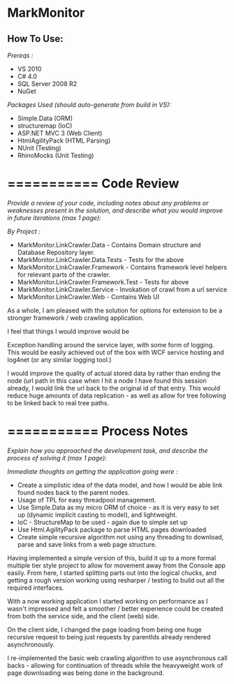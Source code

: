 MarkMonitor
===========
How To Use: 
-------------------------

*Prereqs :*
* VS 2010
* C# 4.0
* SQL Server 2008 R2
* NuGet

*Packages Used (should auto-generate from build in VS):*
* Simple.Data (ORM)
* structuremap (IoC)
* ASP.NET MVC 3 (Web Client)
* HtmlAgilityPack (HTML Parsing)
* NUnit (Testing)
* RhinoMocks (Unit Testing)

===========
Code Review
===========
*Provide a review of your code, including notes about any problems or weaknesses present in the solution,*
*and describe what you would improve in future iterations (max 1 page):*

*By Project :*
* MarkMonitor.LinkCrawler.Data - Contains Domain structure and Database Repository layer.
* MarkMonitor.LinkCrawler.Data.Tests - Tests for the above
* MarkMonitor.LinkCrawler.Framework - Contains framework level helpers for relevant parts of the crawler.
* MarkMonitor.LinkCrawler.Framework.Test - Tests for above
* MarkMonitor.LinkCrawler.Service - Invokation of crawl from a url service
* MarkMonitor.LinkCrawler.Web - Contains Web UI 

As a whole, I am pleased with the solution for options for extension to be a stronger framework / web crawling application.

I feel that things I would improve would be 

Exception handling around the service layer, with some form of logging. This would be 
easily achieved out of the box with WCF service hosting and log4net (or any similar logging tool.)

I would improve the quality of actual stored data by rather than ending the node (url path in this case when I hit a node I
have found this session already, I would link the url back to the original id of that entry. This would reduce huge amounts
of data replication - as well as allow for tree following to be linked back to real tree paths.


===========
Process Notes
===========
*Explain how you approached the development task, and describe the process of solving it (max 1 page):*

*Immediate thoughts on getting the application going were :*
* Create a simplistic idea of the data model, and how I would be able link found nodes back to the parent nodes.
* Usage of TPL for easy threadpool management.
* Use Simple.Data as my micro ORM of choice - as it is very easy to set up (dynamic implicit casting to model), and lightweight.
* IoC - StructureMap to be used - again due to simple set up
* Use Html.AgilityPack package to parse HTML pages downloaded
* Create simple recursive algorithm not using any threading to download, parse and save links from a web page structure.

Having implemented a simple version of this, build it up to a more formal multiple tier style project to allow for movement 
away from the Console app easily.
From here, I started splitting parts out into the logical chucks, and getting a rough version working using resharper / testing
to build out all the required interfaces.

With a now working application I started working on performance as I wasn't impressed and felt a smoother / better experience
could be created from both the service side, and the client (web) side.

On the client side, I changed the page loading from being one huge recursive request to being just requests by parentIds already
rendered asynchronously. 

I re-implemented the basic web crawling algorithm to use asynchronous call backs - allowing for continuation of threads while
the heavyweight work of page downloading was being done in the background.

